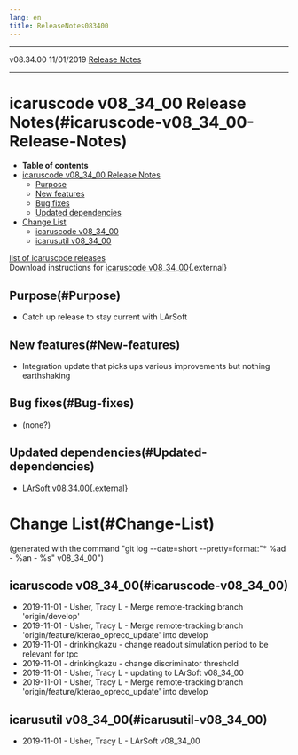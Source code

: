 ```yaml
---
lang: en
title: ReleaseNotes083400
---
```


  ----------- ------------ -- -- ------------------------------------------------------
  v08.34.00   11/01/2019         [Release Notes](ReleaseNotes083400.html)
  ----------- ------------ -- -- ------------------------------------------------------



icaruscode v08\_34\_00 Release Notes(#icaruscode-v08_34_00-Release-Notes)
==========================================================================================

-   **Table of contents**
-   [icaruscode v08\_34\_00 Release
    Notes](#icaruscode-v08_34_00-Release-Notes)
    -   [Purpose](#Purpose)
    -   [New features](#New-features)
    -   [Bug fixes](#Bug-fixes)
    -   [Updated dependencies](#Updated-dependencies)
-   [Change List](#Change-List)
    -   [icaruscode v08\_34\_00](#icaruscode-v08_34_00)
    -   [icarusutil v08\_34\_00](#icarusutil-v08_34_00)

[list of icaruscode
releases](List_of_ICARUS_code_releases.html)\
Download instructions for [icaruscode
v08\_34\_00](http://scisoft.fnal.gov/scisoft/bundles/sbnd/v08_34_00/icaruscode-v08_34_00.html){.external}



Purpose(#Purpose)
----------------------------------

-   Catch up release to stay current with LArSoft



New features(#New-features)
--------------------------------------------

-   Integration update that picks ups various improvements but nothing
    earthshaking



Bug fixes(#Bug-fixes)
--------------------------------------

-   (none?)



Updated dependencies(#Updated-dependencies)
------------------------------------------------------------

-   [LArSoft
    v08.34.00](https://cdcvs.fnal.gov/redmine/projects/larsoft/wiki/ReleaseNotes083400){.external}



Change List(#Change-List)
==========================================

(generated with the command \"git log \--date=short
\--pretty=format:\"\* %ad - %an - %s\" v08\_34\_00\")



icaruscode v08\_34\_00(#icaruscode-v08_34_00)
--------------------------------------------------------------

-   2019-11-01 - Usher, Tracy L - Merge remote-tracking branch
    \'origin/develop\'
-   2019-11-01 - Usher, Tracy L - Merge remote-tracking branch
    \'origin/feature/kterao\_opreco\_update\' into develop
-   2019-11-01 - drinkingkazu - change readout simulation period to be
    relevant for tpc
-   2019-11-01 - drinkingkazu - change discriminator threshold
-   2019-11-01 - Usher, Tracy L - updating to LArSoft v08\_34\_00
-   2019-11-01 - Usher, Tracy L - Merge remote-tracking branch
    \'origin/feature/kterao\_opreco\_update\' into develop



icarusutil v08\_34\_00(#icarusutil-v08_34_00)
--------------------------------------------------------------

-   2019-11-01 - Usher, Tracy L - LArSoft v08\_34\_00
